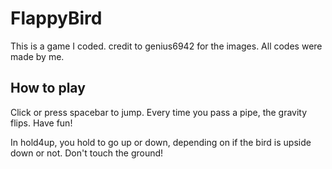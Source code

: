 # FlappyBird
This is a game I coded.
credit to genius6942 for the images. All codes were made by me.

## How to play
Click or press spacebar to jump. Every time you pass a pipe, the gravity flips. Have fun!

In hold4up, you hold to go up or down, depending on if the bird is upside down or not. Don't touch the ground!